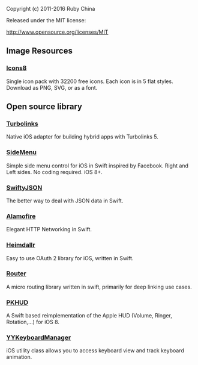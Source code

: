Copyright (c) 2011-2016 Ruby China

Released under the MIT license:

http://www.opensource.org/licenses/MIT

## Image Resources

### [Icons8](https://icons8.com/)
Single icon pack with 32200 free icons. Each icon is in 5 flat styles. Download as PNG, SVG, or as a font.

## Open source library

### [Turbolinks](https://github.com/turbolinks/turbolinks-ios)
Native iOS adapter for building hybrid apps with Turbolinks 5.

### [SideMenu](https://github.com/jonkykong/SideMenu)
Simple side menu control for iOS in Swift inspired by Facebook. Right and Left sides. No coding required. iOS 8+.

### [SwiftyJSON](https://github.com/SwiftyJSON/SwiftyJSON)
The better way to deal with JSON data in Swift.

### [Alamofire](https://github.com/Alamofire/Alamofire)
Elegant HTTP Networking in Swift.

### [Heimdallr](https://github.com/trivago/Heimdallr.swift)
Easy to use OAuth 2 library for iOS, written in Swift.

### [Router](https://github.com/ViacomInc/Router)
A micro routing library written in swift, primarily for deep linking use cases.

### [PKHUD](https://github.com/pkluz/PKHUD)
A Swift based reimplementation of the Apple HUD (Volume, Ringer, Rotation,…) for iOS 8.

### [YYKeyboardManager](https://github.com/ibireme/YYKeyboardManager)
iOS utility class allows you to access keyboard view and track keyboard animation.
